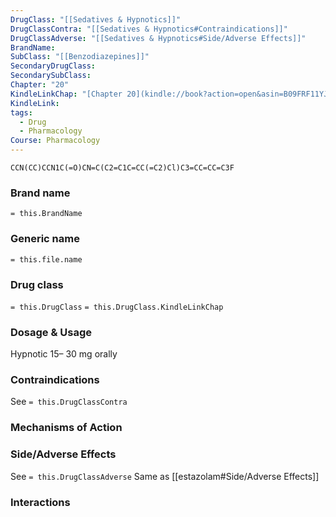 ```yaml
---
DrugClass: "[[Sedatives & Hypnotics]]"
DrugClassContra: "[[Sedatives & Hypnotics#Contraindications]]"
DrugClassAdverse: "[[Sedatives & Hypnotics#Side/Adverse Effects]]"
BrandName: 
SubClass: "[[Benzodiazepines]]"
SecondaryDrugClass: 
SecondarySubClass: 
Chapter: "20"
KindleLinkChap: "[Chapter 20](kindle://book?action=open&asin=B09FRF11YJ&location=10565)"
KindleLink: 
tags:
  - Drug
  - Pharmacology
Course: Pharmacology
---
```

```smiles
CCN(CC)CCN1C(=O)CN=C(C2=C1C=CC(=C2)Cl)C3=CC=CC=C3F
```

### Brand name
`= this.BrandName`
### Generic name
`= this.file.name`
### Drug class 
`= this.DrugClass`
	`= this.DrugClass.KindleLinkChap`

### Dosage & Usage
Hypnotic 
15– 30 mg orally

### Contraindications
See `= this.DrugClassContra`

### Mechanisms of Action

### Side/Adverse Effects
See `= this.DrugClassAdverse`
Same as [[estazolam#Side/Adverse Effects]] 
### Interactions
